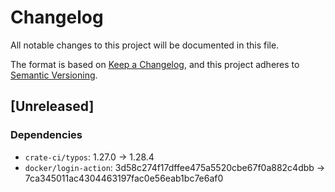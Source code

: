 # Changelog

All notable changes to this project will be documented in this file.

The format is based on [Keep a Changelog](https://keepachangelog.com/en/1.1.0/),
and this project adheres to [Semantic Versioning](https://semver.org/spec/v2.0.0.html).

## [Unreleased]

### Dependencies

- `crate-ci/typos`: 1.27.0 → 1.28.4
- `docker/login-action`: 3d58c274f17dffee475a5520cbe67f0a882c4dbb → 7ca345011ac4304463197fac0e56eab1bc7e6af0

